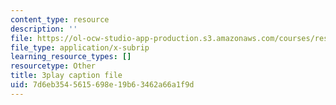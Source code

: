 ```yaml
---
content_type: resource
description: ''
file: https://ol-ocw-studio-app-production.s3.amazonaws.com/courses/res-ll-005-mathematics-of-big-data-and-machine-learning-january-iap-2020/7d6eb3545615698e19b63462a66a1f9d_RpPlj2HnuWg.srt
file_type: application/x-subrip
learning_resource_types: []
resourcetype: Other
title: 3play caption file
uid: 7d6eb354-5615-698e-19b6-3462a66a1f9d
---
```

